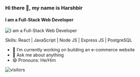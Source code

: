 ### Hi there 👋, my name is Harshbir 
#### I am a Full-Stack Web Developer
![I am a Full-Stack Web Developer](https://i.ibb.co/GMTdNvk/WEB-DEVELOPER.png)


Skills: React | JavaScript | Node JS | Express JS |  PostgreSQL

- 🔭 I’m currently working on building an e-commerce website 
- 💬 Ask me about anything 
- 😄 Pronouns: He/Him 

![visitors](https://visitor-badge.glitch.me/badge?page_id=singhh01.singhh01&left_color=green&right_color=red)

